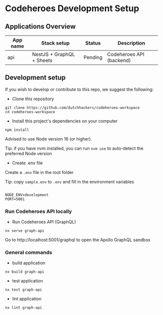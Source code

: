 # Codeheroes Development Setup

## Applications Overview

| App name | Stack setup                 | Status  | Description              |
| -------- | --------------------------- | ------- | ------------------------ |
| api      | NestJS + GraphQL + Sheets   | Pending | Codeheroes API (backend) |

## Development setup

If you wish to develop or contribute to this repo, we suggest the following:

- Clone this repository

```
git clone https://github.com/dutchhackers/codeheroes-workspace
cd codeheroes-workspace
```

- Install this project's dependencies on your computer

```
npm install
```

Advised to use Node version 16 (or higher).

Tip: if you have nvm installed, you can run `nvm use` to auto-detect the preferred Node version

- Create .env file

Create a `.env` file in the root folder

Tip: copy `sample.env` to `.env` and fill in the environment variables

```

NODE_ENV=development
PORT=5001

```

### Run Codeheroes API locally

- Run Codeheroes API (GraphQL)

```
nx serve graph-api
```

Go to http://localhost:5001/graphql to open the Apollo GraphQL sandbox

### General commands

- build application

```
nx build graph-api
```

- test application

```
nx test graph-api
```

- lint application

```
nx lint graph-api
```

